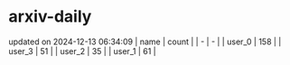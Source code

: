 # arxiv-daily
updated on 2024-12-13 06:34:09
| name | count |
| - | - |
| user_0 | 158 |
| user_3 | 51 |
| user_2 | 35 |
| user_1 | 61 |
